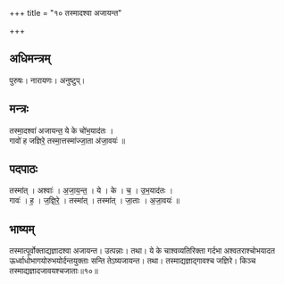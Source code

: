 +++
title = "१० तस्मादश्वा अजायन्त"

+++
## अधिमन्त्रम्
पुरुषः। नारायणः। अनुष्टुप्।

## मन्त्रः
तस्मा॒दश्वा॑ अजायन्त॒ ये के चो॑भ॒याद॑तः ।  
गावो॑ ह जज्ञिरे॒ तस्मा॒त्तस्मा॑ज्जा॒ता अ॑जा॒वयः॑ ॥

## पदपाठः
तस्मा॑त् । अश्वाः॑ । अ॒जा॒य॒न्त॒ । ये । के । च॒ । उ॒भ॒याद॑तः ।  
गावः॑ । ह॒ । ज॒ज्ञि॒रे॒ । तस्मा॑त् । तस्मा॑त् । जा॒ताः । अ॒जा॒वयः॑ ॥

## भाष्यम्
तस्मात्पूर्वोक्ताद्यज्ञादश्वा अजायन्त। उत्पन्नाः। तथा। ये के चाश्वव्यतिरिक्ता गर्दभा अश्वतराश्चोभयादत ऊर्ध्वाधोभागयोरुभयोर्दन्तयुक्ताः सन्ति तेऽष्यजायन्त। तथा। तस्माद्यज्ञाद्गावश्च जज्ञिरे। किञ्च तस्माद्यज्ञादजावयश्चजाताः॥१०॥